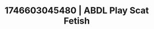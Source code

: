 ---
categories:
- Natural curves
- Wet lips
- Femme domination
- Satin sheets
- AI-generated
- Pleasure mapping
- ASMR
- Cosplay
image: /assets/images/1746603045480.jpg
layout: post
seo:
  description: Featured content with sensual ABDL Play, Scat Fetish. HD images available.
  keywords: ABDL Play, Scat Fetish
  og_image: /assets/images/1746603045480.jpg
  schema_type: VisualArtwork
tags:
- ABDL Play
- Scat Fetish
- '#1746603045480'
title: 1746603045480 | ABDL Play Scat Fetish
---
